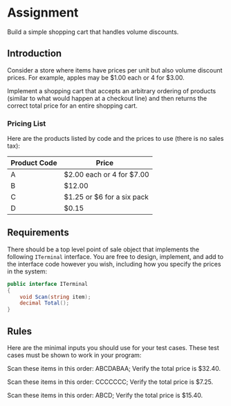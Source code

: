 # Assignment

Build a simple shopping cart that handles volume discounts.

## Introduction

Consider a store where items have prices per unit but also volume discount prices. For example, apples may be $1.00 each or 4 for $3.00.

Implement a shopping cart that accepts an arbitrary ordering of products (similar to what would happen at a checkout line) and then returns the correct total price for an entire shopping cart.

### Pricing List

Here are the products listed by code and the prices to use (there is no sales tax):

| Product Code | Price ­­­­­          ­­­­­­­­­­­­­|
| :----------- | --------------- |
| A | $2.00 each or 4 for $7.00  |
| B | $12.00                     |
| C | $1.25 or $6 for a six pack |
| D | $0.15                      |

## Requirements

There should be a top level point of sale object that implements the following `ITerminal` interface. You are free to design, implement, and add to the interface code however you wish, including how you specify the prices in the system:

```csharp
public interface ITerminal
{
    void Scan(string item);
    decimal Total();
}
```

## Rules

Here are the minimal inputs you should use for your test cases. These test cases must be shown to work in your program:

Scan these items in this order: ABCDABAA; Verify the total price is $32.40.

Scan these items in this order: CCCCCCC; Verify the total price is $7.25.

Scan these items in this order: ABCD; Verify the total price is $15.40.
